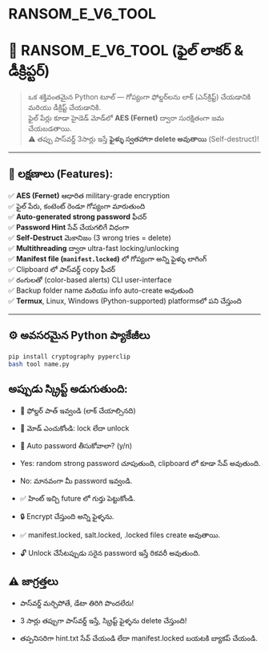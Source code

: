 # RANSOM_E_V6_TOOL


# 🔐 RANSOM_E_V6_TOOL (ఫైల్ లాకర్ & డీక్రిప్టర్)

> ఒక శక్తివంతమైన Python టూల్ — గోప్యంగా ఫోల్డర్‌లను లాక్ (ఎన్‌క్రిప్ట్) చేయడానికి మరియు డీక్రిప్ట్ చేయడానికి.  
> ఫైల్ పేర్లు కూడా హైడెడ్ మోడ్‌లో **AES (Fernet)** ద్వారా సురక్షితంగా జమ చేయబడతాయి.  
> ⚠️ తప్పు పాస్‌వర్డ్ 3సార్లు ఇస్తే **ఫైళ్ళు స్వతహాగా delete అవుతాయి** (Self-destruct)!

---

## 🧰 లక్షణాలు (Features):

✅ **AES (Fernet)** ఆధారిత military-grade encryption  
✅ ఫైల్ పేరు, కంటెంట్ రెండూ గోప్యంగా మారుతుంది  
✅ **Auto-generated strong password** ఫీచర్  
✅ **Password Hint** సేవ్ చేయగలిగే విధంగా  
✅ **Self-Destruct** మెకానిజం (3 wrong tries = delete)  
✅ **Multithreading** ద్వారా ultra-fast locking/unlocking  
✅ **Manifest file (`manifest.locked`)** లో గోప్యంగా అన్ని ఫైళ్ళు లాగింగ్  
✅ Clipboard లో పాస్‌వర్డ్ copy ఫీచర్  
✅ రంగులతో (color-based alerts) CLI user-interface  
✅ Backup folder name మరియు info auto-create అవుతుంది  
✅ **Termux**, Linux, Windows (Python-supported) platforms‌లో పని చేస్తుంది

---

## ⚙️ అవసరమైన Python ప్యాకేజీలు

```bash
pip install cryptography pyperclip
bash tool name.py
```
## అప్పుడు స్క్రిప్ట్ అడుగుతుంది:

- 📁 ఫోల్డర్ పాత్ ఇవ్వండి (లాక్ చేయాల్సినది)

- 🔄 మోడ్ ఎంచుకోండి: lock లేదా unlock

- 🔐 Auto password తీసుకోవాలా? (y/n)

- Yes: random strong password చూపుతుంది, clipboard లో కూడా సేవ్ అవుతుంది.

- No: మానవంగా మీ password ఇవ్వండి.

- ✅ హింట్ ఇచ్చి future లో గుర్తు పెట్టుకోండి.

- 🔒 Encrypt చేస్తుంది అన్ని ఫైళ్ళను.

- ✅ manifest.locked, salt.locked, .locked files create అవుతాయి.

- 🔓 Unlock చేసేటప్పుడు సరైన password ఇస్తే రికవరీ అవుతుంది.

## ⚠️ జాగ్రత్తలు
- పాస్‌వర్డ్ మర్చిపోతే, డేటా తిరిగి పొందలేరు!

- 3 సార్లు తప్పుగా పాస్‌వర్డ్ ఇస్తే, స్క్రిప్ట్ ఫైళ్ళను delete చేస్తుంది!

- తప్పనిసరిగా hint.txt సేవ్ చేయండి లేదా manifest.locked బయటకి బ్యాకప్ చేయండి.
